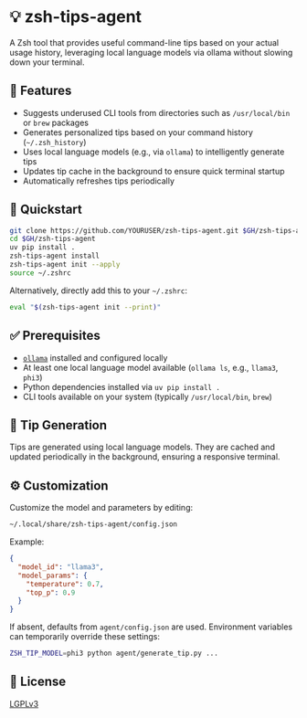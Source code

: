 # 💡 zsh-tips-agent

A Zsh tool that provides useful command-line tips based on your actual usage history, leveraging local language models via ollama without slowing down your terminal.

## 🔧 Features

- Suggests underused CLI tools from directories such as `/usr/local/bin` or `brew` packages
- Generates personalized tips based on your command history (`~/.zsh_history`)
- Uses local language models (e.g., via `ollama`) to intelligently generate tips
- Updates tip cache in the background to ensure quick terminal startup
- Automatically refreshes tips periodically

## 🚀 Quickstart

```bash
git clone https://github.com/YOURUSER/zsh-tips-agent.git $GH/zsh-tips-agent
cd $GH/zsh-tips-agent
uv pip install .
zsh-tips-agent install
zsh-tips-agent init --apply
source ~/.zshrc
```

Alternatively, directly add this to your `~/.zshrc`:

```bash
eval "$(zsh-tips-agent init --print)"
```

## ✅ Prerequisites

- [`ollama`](https://ollama.com/) installed and configured locally
- At least one local language model available (`ollama ls`, e.g., `llama3`, `phi3`)
- Python dependencies installed via `uv pip install .`
- CLI tools available on your system (typically `/usr/local/bin`, `brew`)

## 🧠 Tip Generation

Tips are generated using local language models. They are cached and updated periodically in the background, ensuring a responsive terminal.

## ⚙️ Customization

Customize the model and parameters by editing:

```bash
~/.local/share/zsh-tips-agent/config.json
```

Example:

```json
{
  "model_id": "llama3",
  "model_params": {
    "temperature": 0.7,
    "top_p": 0.9
  }
}
```

If absent, defaults from `agent/config.json` are used. Environment variables can temporarily override these settings:

```bash
ZSH_TIP_MODEL=phi3 python agent/generate_tip.py ...
```

## 📜 License

[LGPLv3](LICENSE)
